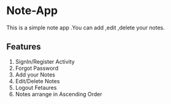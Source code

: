 # Note-App
This is a simple note app .You can add ,edit ,delete your notes. 

## Features

1. SignIn/Register Activity
2. Forgot Password
3. Add your Notes
4. Edit/Delete Notes
5. Logout Fetaures
6. Notes arrange in Ascending Order
